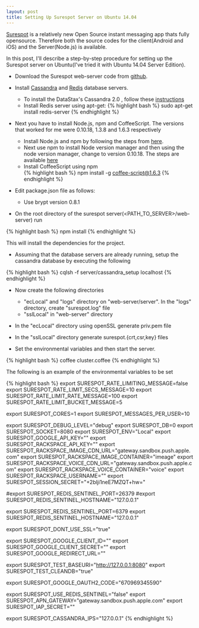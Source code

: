 ```yaml
---
layout: post
title: Setting Up Surespot Server on Ubuntu 14.04
---
```


[Surespot](https://www.surespot.me/) is a relatively new Open Source instant messaging app thats fully
opensource. Therefore both the source codes for the client(Android and iOS) and the Server(Node.js) is
available.

In this post, I'll describe a step-by-step procedure for setting up the Surespot server on Ubuntu(I've
tried it with Ubuntu 14.04 Server Edition).


- Download the Surespot web-server code from [github](https://github.com/surespot/web-server).  
- Install [Cassandra](http://en.wikipedia.org/wiki/Apache_Cassandra) and [Redis](http://en.wikipedia.org/wiki/Redis) database servers.  
  - To install the DataStax's Cassandra 2.0 , follow these [instructions](https://www.datastax.com/documentation/cassandra/2.0/cassandra/install/installDeb_t.html)  
  - Install Redis server using apt-get:
{% highlight bash %}
	sudo apt-get install redis-server
{% endhighlight %}

- Next you have to install Node.js, npm and CoffeeScript. The versions that worked for me were 0.10.18, 1.3.8 and 1.6.3 respectively  
  - Install Node.js and npm by following the steps from [here](https://www.digitalocean.com/community/tutorials/how-to-install-node-js-on-an-ubuntu-14-04-server).  
  - Next use npm to install Node version manager and then using the node version manager, change to version 0.10.18. The steps are available [here](https://www.npmjs.com/package/n)  
  - Install CoffeeScript using npm  
{% highlight bash %}
	npm install -g coffee-script@1.6.3
{% endhighlight %}

- Edit package.json file as follows:  
  - Use brypt version 0.8.1  

- On the root directory of the surespot server(&lt;PATH_TO_SERVER&gt;/web-server) run  

{% highlight bash %}
	npm install
{% endhighlight %}

This will install the dependencies for the project.  

- Assuming that the database servers are already running, setup the cassandra database by executing the following

{% highlight bash %}
	cqlsh -f server/cassandra_setup localhost
{% endhighlight %}

- Now create the following directories  
  - "ecLocal" and "logs" directory on "web-server/server". In the "logs" directory, create "surespot.log" file  
  - "sslLocal" in "web-server" directory  

- In the "ecLocal" directory using openSSL generate priv.pem file

- In the "sslLocal" directory generate surespot.{crt,csr,key} files  

- Set the environmental variables and then start the server.  


{% highlight bash %}
	coffee cluster.coffee
{% endhighlight %}  

The following is an example of the environmental variables to be set  

{% highlight bash %}
export SURESPOT_RATE_LIMITING_MESSAGE=false
export SURESPOT_RATE_LIMIT_SECS_MESSAGE=10
export SURESPOT_RATE_LIMIT_RATE_MESSAGE=100
export SURESPOT_RATE_LIMIT_BUCKET_MESSAGE=5

export SURESPOT_CORES=1
export SURESPOT_MESSAGES_PER_USER=10

export SURESPOT_DEBUG_LEVEL="debug"
export SURESPOT_DB=0
export SURESPOT_SOCKET=8080
export SURESPOT_ENV="Local"
export SURESPOT_GOOGLE_API_KEY=""
export SURESPOT_RACKSPACE_API_KEY=""
export SURESPOT_RACKSPACE_IMAGE_CDN_URL="gateway.sandbox.push.apple.com"
export SURESPOT_RACKSPACE_IMAGE_CONTAINER="imeage"
export SURESPOT_RACKSPACE_VOICE_CDN_URL="gateway.sandbox.push.apple.com"
export SURESPOT_RACKSPACE_VOICE_CONTAINER="voice"
export SURESPOT_RACKSPACE_USERNAME=""
export SURESPOT_SESSION_SECRET="+2blji1neE7MZQT+hw="

#export SURESPOT_REDIS_SENTINEL_PORT=26379
#export SURESPOT_REDIS_SENTINEL_HOSTNAME="127.0.0.1"

export SURESPOT_REDIS_SENTINEL_PORT=6379
export SURESPOT_REDIS_SENTINEL_HOSTNAME="127.0.0.1"

export SURESPOT_DONT_USE_SSL="true"

export SURESPOT_GOOGLE_CLIENT_ID=""
export SURESPOT_GOOGLE_CLIENT_SECRET=""
export SURESPOT_GOOGLE_REDIRECT_URL=""

export SURESPOT_TEST_BASEURI="http://127.0.0.1:8080"
export SURESPOT_TEST_CLEANDB="true"

export SURESPOT_GOOGLE_OAUTH2_CODE="670969345590"

export SURESPOT_USE_REDIS_SENTINEL="false"
export SURESPOT_APN_GATEWAY="gateway.sandbox.push.apple.com"
export SURESPOT_IAP_SECRET=""

export SURESPOT_CASSANDRA_IPS="127.0.0.1"
{% endhighlight %}  
